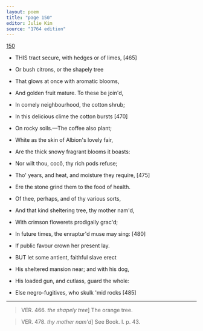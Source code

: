 ```yaml
---
layout: poem
title: "page 150"
editor: Julie Kim
source: "1764 edition"
---
```


[150]()

- THIS tract secure, with hedges or of limes, [465]
- Or bush citrons, or the shapely tree
- That glows at once with aromatic blooms,
- And golden fruit mature. To these be join'd,
- In comely neighbourhood, the cotton shrub;
- In this delicious clime the cotton bursts [470]
- On rocky soils.—The coffee also plant;
- White as the skin of Albion's lovely fair,
- Are the thick snowy fragrant blooms it boasts:
- Nor wilt thou, cocô, thy rich pods refuse;
- Tho' years, and heat, and moisture they require, [475]
- Ere the stone grind them to the food of health.
- Of thee, perhaps, and of thy various sorts,
- And that kind sheltering tree, thy mother nam'd,
- With crimson flowerets prodigally grac'd;
- In future times, the enraptur'd muse may sing: [480]
- If public favour crown her present lay.

- BUT let some antient, faithful slave erect
- His sheltered mansion near; and with his dog,
- His loaded gun, and cutlass, guard the whole:
- Else negro-fugitives, who skulk \'mid rocks [485]

---

> VER. 466. *the shapely tree*\] The orange tree.

> VER. 478. *thy mother nam'd*\] See Book. I. p. 43.
